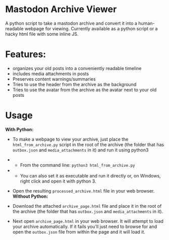 # Mastodon Archive Viewer
A python script to take a mastodon archive and convert it into a human-readable webpage for viewing. Currently available as a python script or a hacky html file with some inline JS.

# Features:
* organizes your old posts into a conveniently readable timeline
* includes media attachments in posts
* Preserves content warnings/summaries
* Tries to use the header from the archive as the background
* Tries to use the avatar from the archive as the avatar next to your old posts

# Usage
<b>With Python:</b>
* To make a webpage to view your archive, just place the `html_from_archive.py` script in the root of the archive (the folder that has `outbox.json` and `media_attachments` in it) and run it using python3 
* * From the command line: `python3 html_from_archive.py`
* * You can also set it as executable and run it directly or, on Windows, right click and open it with python 3.
* Open the resulting `processed_archive.html` file in your web browser.
<b>Without Python:</b>

* Download the attached `archive_page.html` file and place it in the root of the archive (the folder that has `outbox.json` and `media_attachments` in it).
* Next open `archive_page.html` in your web browser. It will attempt to load your archive automatically. If it fails you'll just need to browse for and open the `outbox.json` file from within the page and it will load it.
